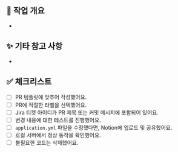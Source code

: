 ## 📌 작업 개요
<!-- 어떤 기능/버그를 작업했는지 간단히 설명해주세요 -->
- 

## ✨ 기타 참고 사항
<!-- 리뷰어가 참고해야 할 사항이나, 보완 예정인 내용이 있다면 작성해주세요 -->
- 

## ✅ 체크리스트
- [ ] PR 템플릿에 맞추어 작성했어요.
- [ ] PR에 적절한 라벨을 선택했어요.
- [ ] Jira 티켓 아이디가 PR 제목 또는 커밋 메시지에 포함되어 있어요.
- [ ] 변경 내용에 대한 테스트를 진행했어요.
- [ ] `application.yml` 파일을 수정했다면, Notion에 업로드 및 공유했어요.
- [ ] 로컬 서버에서 정상 동작을 확인했어요.
- [ ] 불필요한 코드는 삭제했어요.
